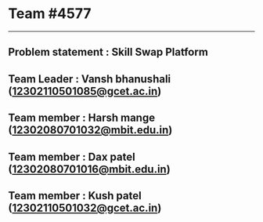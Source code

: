 

# Team #4577
-------------------------------------------------------------
## Problem statement : Skill Swap Platform 

## Team Leader : Vansh bhanushali (12302110501085@gcet.ac.in) 
## Team member : Harsh mange (12302080701032@mbit.edu.in) 
## Team member : Dax patel (12302080701016@mbit.edu.in) 
## Team member : Kush patel (12302110501032@gcet.ac.in) 
